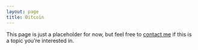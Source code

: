 ```yaml
---
layout: page
title: Bitcoin
---
```


This page is just a placeholder for now, but feel free to [contact me](/) if this is a topic you're interested in.
